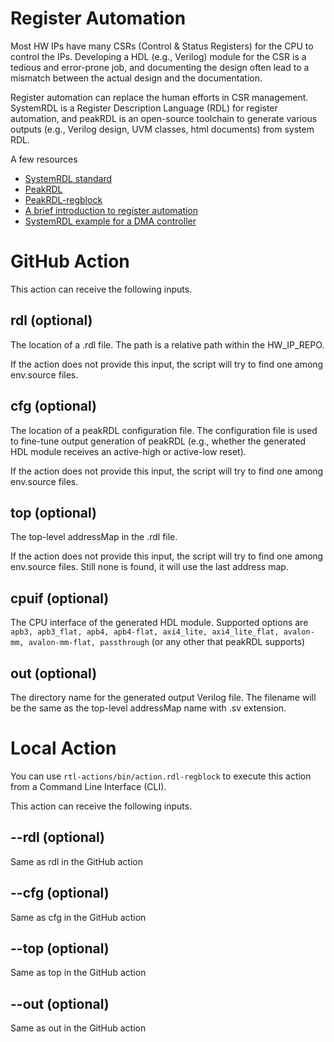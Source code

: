 # Register Automation

Most HW IPs have many CSRs (Control & Status Registers) for the CPU to control the IPs.
Developing a HDL (e.g., Verilog) module for the CSR is a tedious and error-prone job, and documenting the design often lead to a mismatch between the actual design and the documentation.

Register automation can replace the human efforts in CSR management. SystemRDL is a Register Description Language (RDL) for register automation, and peakRDL is an open-source toolchain to generate various outputs (e.g., Verilog design, UVM classes, html documents) from system RDL.

A few resources
- [SystemRDL standard](https://www.accellera.org/downloads/standards/systemrdl)
- [PeakRDL](https://peakrdl.readthedocs.io/)
- [PeakRDL-regblock](https://peakrdl-regblock.readthedocs.io/)
- [A brief introduction to register automation](https://github.com/scalable-arch/rtl-actions/blob/main/rdl-regblock/docs/Register%20Automation.pdf)
- [SystemRDL example for a DMA controller](https://github.com/scalable-arch/rtl-actions/blob/main/rdl-regblock/docs/dmac.rdl)

# GitHub Action

This action can receive the following inputs.

## rdl (optional)

The location of a .rdl file. The path is a relative path within the HW_IP_REPO.

If the action does not provide this input, the script will try to find one among env.source files.

## cfg (optional)

The location of a peakRDL configuration file. The configuration file is used to fine-tune output generation of peakRDL (e.g., whether the generated HDL module receives an active-high or active-low reset).

If the action does not provide this input, the script will try to find one among env.source files.

## top (optional)

The top-level addressMap in the .rdl file.

If the action does not provide this input, the script will try to find one among env.source files. Still none is found, it will use the last address map.

## cpuif (optional)

The CPU interface of the generated HDL module.
Supported options are ```apb3, apb3_flat, apb4, apb4-flat, axi4_lite, axi4_lite_flat, avalon-mm, avalon-mm-flat, passthrough``` (or any other that peakRDL supports)

## out (optional)

The directory name for the generated output Verilog file. The filename will be the same as the top-level addressMap name with .sv extension.

# Local Action

You can use ```rtl-actions/bin/action.rdl-regblock``` to execute this action from a Command Line Interface (CLI).

This action can receive the following inputs.

## --rdl (optional)

Same as rdl in the GitHub action

## --cfg (optional)

Same as cfg in the GitHub action

## --top (optional)

Same as top in the GitHub action

## --out (optional)

Same as out in the GitHub action
